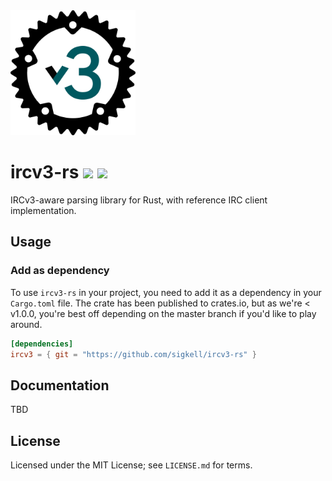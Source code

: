 <img src="logo.svg" alt="ircv3-rs logo" width="200" />

# ircv3-rs [![](https://api.travis-ci.org/sigkell/ircv3-rs.svg?branch=master)](https://travis-ci.org/sigkell/ircv3-rs) [![](https://img.shields.io/crates/v/ircv3)](https://crates.io/crates/ircv3)

IRCv3-aware parsing library for Rust, with reference IRC client implementation.

## Usage

### Add as dependency

To use `ircv3-rs` in your project, you need to add it as a dependency in your `Cargo.toml` file. The crate has been published to crates.io, but as we're < v1.0.0, you're best off depending on the master branch if you'd like to play around.

```toml
[dependencies]
ircv3 = { git = "https://github.com/sigkell/ircv3-rs" }
```

## Documentation

TBD

## License

Licensed under the MIT License; see `LICENSE.md` for terms.